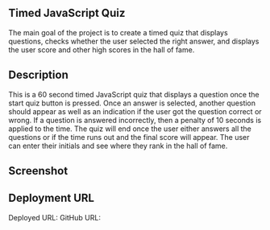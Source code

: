 ## Timed JavaScript Quiz
The main goal of the project is to create a timed quiz that displays questions, checks whether the user selected the right answer, and displays the user score and other high scores in the hall of fame.  

## Description 
This is a 60 second timed JavaScript quiz that displays a question once the start quiz button is pressed. Once an answer is selected, another question should appear as well as an indication if the user got the question correct or wrong. If a question is answered incorrectly, then a penalty of 10 seconds is applied to the time. The quiz will end once the user either answers all the questions or if the time runs out and the final score will appear. The user can enter their initials and see where they rank in the hall of fame.    

## Screenshot


## Deployment URL
Deployed URL: 
GitHub URL: 
